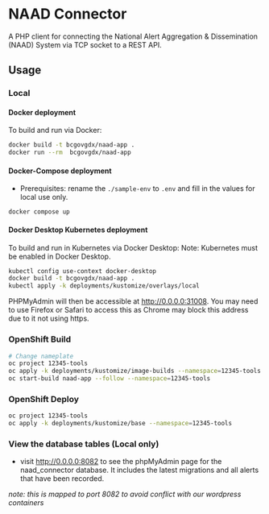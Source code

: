 # NAAD Connector
A PHP client for connecting the National Alert Aggregation & Dissemination (NAAD) System via TCP socket to a REST API.

## Usage

### Local

#### Docker deployment
To build and run via Docker:
```sh
docker build -t bcgovgdx/naad-app .
docker run --rm  bcgovgdx/naad-app
```

#### Docker-Compose deployment

- Prerequisites: rename the `./sample-env` to `.env` and fill in the values for local use only.

```shell
docker compose up
```


#### Docker Desktop Kubernetes deployment
To build and run in Kubernetes via Docker Desktop:
Note: Kubernetes must be enabled in Docker Desktop.
```sh
kubectl config use-context docker-desktop
docker build -t bcgovgdx/naad-app .
kubectl apply -k deployments/kustomize/overlays/local
```

PHPMyAdmin will then be accessible at http://0.0.0.0:31008. You may need to use Firefox or Safari to access this as Chrome may block this address due to it not using https.

### OpenShift Build

```sh
# Change nameplate
oc project 12345-tools
oc apply -k deployments/kustomize/image-builds --namespace=12345-tools
oc start-build naad-app --follow --namespace=12345-tools
```

### OpenShift Deploy

```sh
oc project 12345-tools
oc apply -k deployments/kustomize/base --namespace=12345-tools
```

### View the database tables (Local only)

- visit http://0.0.0.0:8082 to see the phpMyAdmin page for the naad_connector database. It includes the latest migrations and all alerts that have been recorded.

_note:  this is mapped to port 8082 to avoid conflict with our wordpress containers_
